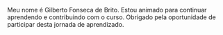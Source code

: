 Meu nome é Gilberto Fonseca de Brito. Estou animado para continuar aprendendo e contribuindo com o curso. Obrigado pela oportunidade de participar desta jornada de aprendizado.